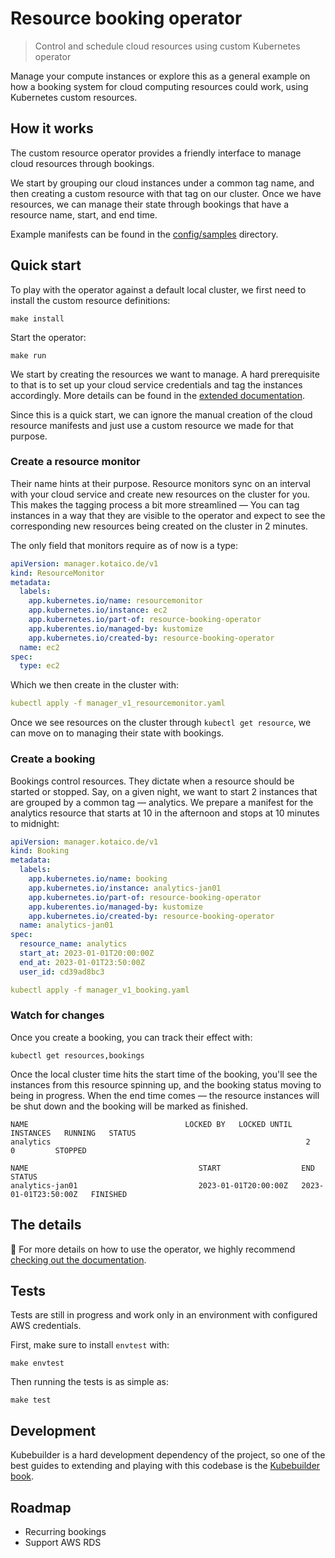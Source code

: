 # Resource booking operator
> Control and schedule cloud resources using custom Kubernetes operator

Manage your compute instances or explore this as a general example on how a booking system for cloud computing resources could work, using Kubernetes custom resources.

## How it works
The custom resource operator provides a friendly interface to manage cloud resources through bookings.

We start by grouping our cloud instances under a common tag name, and then creating a custom resource with that tag on our cluster. Once we have resources, we can manage their state through bookings that have a resource name, start, and end time.

Example manifests can be found in the [config/samples](config/samples) directory.

## Quick start

To play with the operator against a default local cluster, we first need to install the custom resource definitions:

```
make install
```

Start the operator:
```
make run
```

We start by creating the resources we want to manage. A hard prerequisite to that is to set up your cloud service credentials and tag the instances accordingly. More details can be found in the [extended documentation](https://kotaico.de/resource-booking-operator-docs/integrations/ec2/tagging-instances.html).

Since this is a quick start, we can ignore the manual creation of the cloud resource manifests and just use a custom resource we made for that purpose.
### Create a resource monitor
Their name hints at their purpose. Resource monitors sync on an interval with your cloud service and create new resources on the cluster for you. This makes the tagging process a bit more streamlined — You can tag instances in a way that they are visible to the operator and expect to see the corresponding new resources being created on the cluster in 2 minutes.

The only field that monitors require as of now is a type:
```yaml
apiVersion: manager.kotaico.de/v1
kind: ResourceMonitor
metadata:
  labels:
    app.kubernetes.io/name: resourcemonitor
    app.kubernetes.io/instance: ec2
    app.kubernetes.io/part-of: resource-booking-operator
    app.kuberentes.io/managed-by: kustomize
    app.kubernetes.io/created-by: resource-booking-operator
  name: ec2
spec:
  type: ec2
```

Which we then create in the cluster with:
```yaml
kubectl apply -f manager_v1_resourcemonitor.yaml
```

Once we see resources on the cluster through `kubectl get resource`, we can move on to managing their state with bookings.

### Create a booking
Bookings control resources. They dictate when a resource should be started or stopped. Say, on a given night, we want to start 2 instances that are grouped by a common tag — analytics. We prepare a manifest for the analytics resource that starts at 10 in the afternoon and stops at 10 minutes to midnight:

```yaml
apiVersion: manager.kotaico.de/v1
kind: Booking
metadata:
  labels:
    app.kubernetes.io/name: booking
    app.kubernetes.io/instance: analytics-jan01
    app.kubernetes.io/part-of: resource-booking-operator
    app.kuberentes.io/managed-by: kustomize
    app.kubernetes.io/created-by: resource-booking-operator
  name: analytics-jan01
spec:
  resource_name: analytics
  start_at: 2023-01-01T20:00:00Z
  end_at: 2023-01-01T23:50:00Z
  user_id: cd39ad8bc3

```

```yaml
kubectl apply -f manager_v1_booking.yaml
```

### Watch for changes
Once you create a booking, you can track their effect with:
```
kubectl get resources,bookings
```
Once the local cluster time hits the start time of the booking, you'll see the instances from this resource spinning up, and the booking status moving to being in progress. When the end time comes — the resource instances will be shut down and the booking will be marked as finished.
```
NAME                                   LOCKED BY   LOCKED UNTIL   INSTANCES   RUNNING   STATUS
analytics                                                         2           0         STOPPED

NAME                                      START                  END                    STATUS
analytics-jan01                           2023-01-01T20:00:00Z   2023-01-01T23:50:00Z   FINISHED
```


## The details

📘 For more details on how to use the operator, we highly recommend [checking out the documentation](https://kotaico.de/resource-booking-operator/).

## Tests
Tests are still in progress and work only in an environment with configured AWS credentials.  

First, make sure to install `envtest` with:
```
make envtest
```

Then running the tests is as simple as:
```
make test
```

## Development
Kubebuilder is a hard development dependency of the project, so one of the best guides to extending and playing with this codebase is the [Kubebuilder book](https://book.kubebuilder.io/).

## Roadmap
- Recurring bookings
- Support AWS RDS
